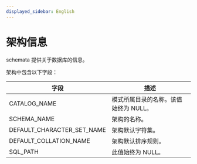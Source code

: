 ```yaml
---
displayed_sidebar: English
---
```


# 架构信息

schemata 提供关于数据库的信息。

架构中包含以下字段：

|字段|描述|
|---|---|
|CATALOG_NAME|模式所属目录的名称。该值始终为 NULL。|
|SCHEMA_NAME|架构的名称。|
|DEFAULT_CHARACTER_SET_NAME|架构默认字符集。|
|DEFAULT_COLLATION_NAME|架构默认排序规则。|
|SQL_PATH|此值始终为 NULL。|

